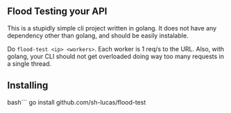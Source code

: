 ## Flood Testing your API
This is a stupidly simple cli project written in golang.
It does not have any dependency other than golang, and should be easily instalable.

Do `flood-test <ip> <workers>`. Each worker is 1 req/s to the URL.
Also, with golang, your CLI should not get overloaded doing way too many requests in a single thread.

## Installing
bash```
  go install github.com/sh-lucas/flood-test
```

